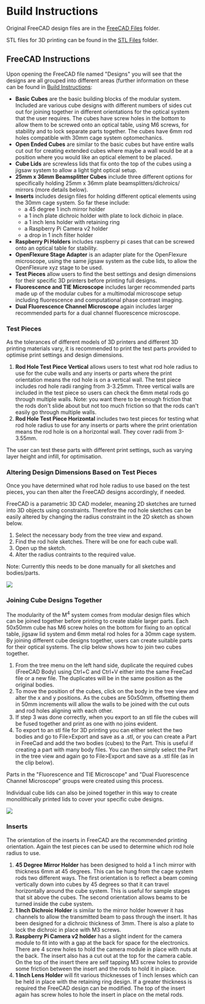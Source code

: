 # Build Instructions

Original FreeCAD design files are in the [FreeCAD Files](https://github.com/NanoBioPhotonics-Strathclyde/M4-MultiModal-Modular-Microscopy/tree/main/3D%20Printer%20Design%20Files/FreeCAD%20Files) folder.

STL files for 3D printing can be found in the [STL Files](https://github.com/NanoBioPhotonics-Strathclyde/M4-MultiModal-Modular-Microscopy/tree/main/3D%20Printer%20Design%20Files/STL%20Files) folder.

## FreeCAD Instructions

Upon opening the FreeCAD file named "Designs" you will see that the designs are all grouped into different areas (further information on these can be found in [Build Instructions](https://github.com/NanoBioPhotonics-Strathclyde/M4-MultiModal-Modular-Microscopy/tree/main/3D%20Printer%20Design%20Files/Build%20Instructions):

* **Basic Cubes** are the basic building blocks of the modular system. Included are various cube designs with different numbers of sides cut out for joining together in different orientations for the optical system that the user requires. The cubes have screw holes in the bottom to allow them to be screwed onto an optical table, using M6 screws, for stability and to lock separate parts together. The cubes have 6mm rod holes compatible with 30mm cage system optomechanics.
* **Open Ended Cubes** are similar to the basic cubes but have entire walls cut out for creating extended cubes where maybe a wall would be at a position where you would like an optical element to be placed.
* **Cube Lids** are screwless lids that fix onto the top of the cubes using a jigsaw system to allow a light tight optical setup. 
* **25mm x 36mm Beamsplitter Cubes** include three different options for specifically holding 25mm x 36mm plate beamsplitters/dichroics/ mirrors (more details below).
* **Inserts** includes design files for holding different optical elements using the 30mm cage system. So far these include:
  * a 45 degree 1 inch mirror holder
  * a 1 inch plate dichroic holder with plate to lock dichoic in place.
  * a 1 inch lens holder with retaining ring
  * a Raspberry Pi Camera v2 holder
  * a drop in 1 inch filter holder
* **Raspberry Pi Holders** includes raspberry pi cases that can be screwed onto an optical table for stability.
* **OpenFlexure Stage Adapter** is an adapter plate for the OpenFlexure microscope, using the same jigsaw system as the cube lids, to allow the OpenFlexure xyz stage to be used.
* **Test Pieces** allow users to find the best settings and design dimensions for their specific 3D printers before printing full designs.
* **Fluorescence and TIE Microscope** includes larger recommended parts made up of the modular cubes for a multimodal microscope setup including fluorescence and computational phase contrast imaging.
* **Dual Fluorescence Channel Microscope** again includes larger recommended parts for a dual channel fluorescence microscope.

### Test Pieces

As the tolerances of different models of 3D printers and different 3D printing materials vary, it is recommended to print the test parts provided to optimise print settings and design dimensions. 

1. **Rod Hole Test Piece Vertical** allows users to test what rod hole radius to use for the cube walls and any inserts or parts where the print orientation means the rod hole is on a vertical wall. The test piece includes rod hole radii ranging from 3-3.25mm. Three vertical walls are included in the test piece so users can check the 6mm metal rods go through multiple walls. Note: you want there to be enough friction that the rods don't slide about but not too much friction so that the rods can't easily go through multiple walls.
2. **Rod Hole Test Piece Horizontal** includes two test pieces for testing what rod hole radius to use for any inserts or parts where the print orientation means the rod hole is on a horizontal wall. They cover radii from 3-3.55mm.

The user can test these parts with different print settings, such as varying layer height and infill, for optimisation.

### Altering Design Dimensions Based on Test Pieces

Once you have determined what rod hole radius to use based on the test pieces, you can then alter the FreeCAD designs accordingly, if needed.

FreeCAD is a parametric 3D CAD modeler, meaning 2D sketches are turned into 3D objects using constraints. Therefore the rod hole sketches can be easily altered by changing the radius constraint in the 2D sketch as shown below.

1. Select the necessary body from the tree view and expand. 
2. Find the rod hole sketches. There will be one for each cube wall.
3. Open up the sketch.
4. Alter the radius contraints to the required value.

Note: Currently this needs to be done manually for all sketches and bodies/parts.

![](https://github.com/gemmacairns/3D-Printed-Microscopes/blob/master/3D%20Printer%20Design%20Files/Instruction%20Clips/EditRodHoleRadius.gif)

### Joining Cube Designs Together

The modularity of the M<sup>4</sup> system comes from modular design files which can be joined together before printing to create stable larger parts. Each 50x50mm cube has M6 screw holes on the bottom for fixing to an optical table, jigsaw lid system and 6mm metal rod holes for a 30mm cage system. By joining different cube designs together, users can create suitable parts for their optical systems. The clip below shows how to join two cubes together. 

1. From the tree menu on the left hand side, duplicate the required cubes (FreeCAD Body) using Ctrl+C and Ctrl+V either into the same FreeCad file or a new file. The duplicates will be in the same position as the original bodies.
2. To move the position of the cubes, click on the body in the tree view and alter the x and y positions. As the cubes are 50x50mm, offsetting them in 50mm increments will allow the walls to be joined with the cut outs and rod holes aligning with each other.
3. If step 3 was done correctly, when you export to an stl file the cubes will be fused together and print as one with no joins evident. 
4. To export to an stl file for 3D printing you can either select the two bodies and go to File>Export and save as a .stl, or you can create a Part in FreeCad and add the two bodies (cubes) to the Part. This is useful if creating a part with many body files. You can then simply select the Part in the tree view and again go to File>Export and save as a .stl file (as in the clip below).

Parts in the "Fluorescence and TIE Microscope" and "Dual Fluorescence Channel Microscope" groups were created using this process.

Individual cube lids can also be joined together in this way to create monolithically printed lids to cover your specific cube designs. 

![](https://github.com/gemmacairns/3D-Printed-Microscopes/blob/master/3D%20Printer%20Design%20Files/Instruction%20Clips/HowToJoinCubes.gif)

### Inserts

The orientation of the inserts in FreeCAD are the recommended printing orientation. Again the test pieces can be used to determine which rod hole radius to use.

1. **45 Degree Mirror Holder** has been designed to hold a 1 inch mirror with thickness 6mm at 45 degrees. This can be hung from the cage system rods two different ways. The first orientation is to reflect a beam coming vertically down into cubes by 45 degrees so that it can travel horizontally around the cube system. This is useful for sample stages that sit above the cubes. The second orientation allows beams to be turned inside the cube system.
2. **1 Inch Dichroic Holder** is similar to the mirror holder however it has channels to allow the transmitted beam to pass through the insert. It has been designed for a dichroic thickness of 3mm. There is also a plate to lock the dichroic in place with M3 screws.
3. **Raspberry Pi Camera v2 holder** has a slight indent for the camera module to fit into with a gap at the back for space for the electronics. There are 4 screw holes to hold the camera module in place with nuts at the back. The insert also has a cut out at the top for the camera cable. On the top of the insert there are self tapping M3 screw holes to provide some friction between the insert and the rods to hold it in place.
4. **1 Inch Lens Holder** will fit various thicknesses of 1 inch lenses which can be held in place with the retaining ring design. If a greater thickness is required the FreeCAD design can be modified. The top of the insert again has screw holes to hole the insert in place on the metal rods.

